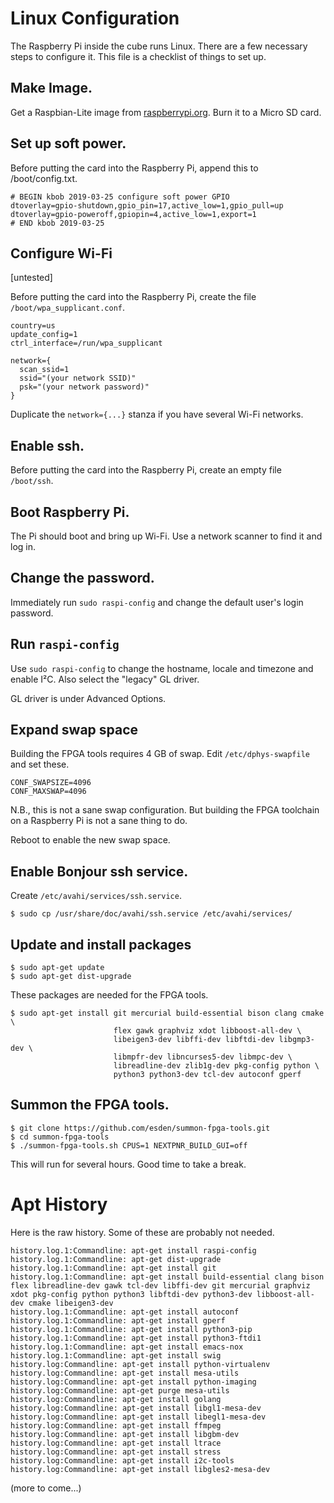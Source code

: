 # Linux Configuration

The Raspberry Pi inside the cube runs Linux.  There are
a few necessary steps to configure it.  This file is
a checklist of things to set up.

## Make Image.

Get a Raspbian-Lite image from
[raspberrypi.org](https://www.raspberrypi.org/downloads/).
Burn it to a Micro SD card.

## Set up soft power.

Before putting the card into the Raspberry Pi, append this to /boot/config.txt.

    # BEGIN kbob 2019-03-25 configure soft power GPIO
    dtoverlay=gpio-shutdown,gpio_pin=17,active_low=1,gpio_pull=up
    dtoverlay=gpio-poweroff,gpiopin=4,active_low=1,export=1
    # END kbob 2019-03-25

## Configure Wi-Fi

[untested]

Before putting the card into the Raspberry Pi, create the file
`/boot/wpa_supplicant.conf`.

    country=us
    update_config=1
    ctrl_interface=/run/wpa_supplicant

    network={
      scan_ssid=1
      ssid="(your network SSID)"
      psk="(your network password)"
    }

Duplicate the `network={...}` stanza if you have several Wi-Fi networks.

## Enable ssh.

Before putting the card into the Raspberry Pi, create an empty file
`/boot/ssh`.

## Boot Raspberry Pi.

The Pi should boot and bring up Wi-Fi.  Use a network scanner to find
it and log in.

## Change the password.

Immediately run `sudo raspi-config` and change the default user's
login password.

## Run `raspi-config`

Use `sudo raspi-config` to change the hostname, locale and timezone and
enable I&sup2;C.  Also select the "legacy" GL driver.

GL driver is under Advanced Options.

## Expand swap space

Building the FPGA tools requires 4 GB of swap.  Edit
`/etc/dphys-swapfile` and set these.

    CONF_SWAPSIZE=4096
    CONF_MAXSWAP=4096

N.B., this is not a sane swap configuration.  But building the FPGA toolchain
on a Raspberry Pi is not a sane thing to do.

Reboot to enable the new swap space.

## Enable Bonjour ssh service.

Create `/etc/avahi/services/ssh.service`.

    $ sudo cp /usr/share/doc/avahi/ssh.service /etc/avahi/services/

## Update and install packages

    $ sudo apt-get update
    $ sudo apt-get dist-upgrade

These packages are needed for the FPGA tools.

    $ sudo apt-get install git mercurial build-essential bison clang cmake \
                           flex gawk graphviz xdot libboost-all-dev \
                           libeigen3-dev libffi-dev libftdi-dev libgmp3-dev \
                           libmpfr-dev libncurses5-dev libmpc-dev \
                           libreadline-dev zlib1g-dev pkg-config python \
                           python3 python3-dev tcl-dev autoconf gperf


## Summon the FPGA tools.

    $ git clone https://github.com/esden/summon-fpga-tools.git
    $ cd summon-fpga-tools
    $ ./summon-fpga-tools.sh CPUS=1 NEXTPNR_BUILD_GUI=off

This will run for several hours.  Good time to take a break.


# Apt History

Here is the raw history.  Some of these are probably not needed.

```text
history.log.1:Commandline: apt-get install raspi-config
history.log.1:Commandline: apt-get dist-upgrade
history.log.1:Commandline: apt-get install git
history.log.1:Commandline: apt-get install build-essential clang bison flex libreadline-dev gawk tcl-dev libffi-dev git mercurial graphviz xdot pkg-config python python3 libftdi-dev python3-dev libboost-all-dev cmake libeigen3-dev
history.log.1:Commandline: apt-get install autoconf
history.log.1:Commandline: apt-get install gperf
history.log.1:Commandline: apt-get install python3-pip
history.log.1:Commandline: apt-get install python3-ftdi1
history.log.1:Commandline: apt-get install emacs-nox
history.log.1:Commandline: apt-get install swig
history.log:Commandline: apt-get install python-virtualenv
history.log:Commandline: apt-get install mesa-utils
history.log:Commandline: apt-get install python-imaging
history.log:Commandline: apt-get purge mesa-utils
history.log:Commandline: apt-get install golang
history.log:Commandline: apt-get install libgl1-mesa-dev
history.log:Commandline: apt-get install libegl1-mesa-dev
history.log:Commandline: apt-get install ffmpeg
history.log:Commandline: apt-get install libgbm-dev
history.log:Commandline: apt-get install ltrace
history.log:Commandline: apt-get install stress
history.log:Commandline: apt-get install i2c-tools
history.log:Commandline: apt-get install libgles2-mesa-dev
```

(more to come...)
